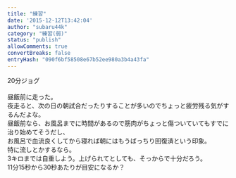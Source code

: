 ```yaml
---
title: "練習"
date: '2015-12-12T13:42:04'
author: "subaru44k"
category: "練習(弱)"
status: "publish"
allowComments: true
convertBreaks: false
entryHash: "090f6bf58508e67b52ee980a3b4a43fa"
---
```

20分ジョグ<br>
<br>
昼飯前に走った。<br>
夜走ると、次の日の朝試合だったりすることが多いのでちょっと疲労残る気がするんだよな。<br>
昼飯前なら、お風呂までに時間があるので筋肉がちょっと傷ついていてもすでに治り始めてそうだし、<br>
お風呂で血流良くしてから寝れば朝にはもうばっちり回復済という印象。<br>
特に流しとかするなら。<br>
3キロまでは自重しよう。上げられてとしても、そっからで十分だろう。<br>
11分15秒から30秒あたりが目安になるか？

